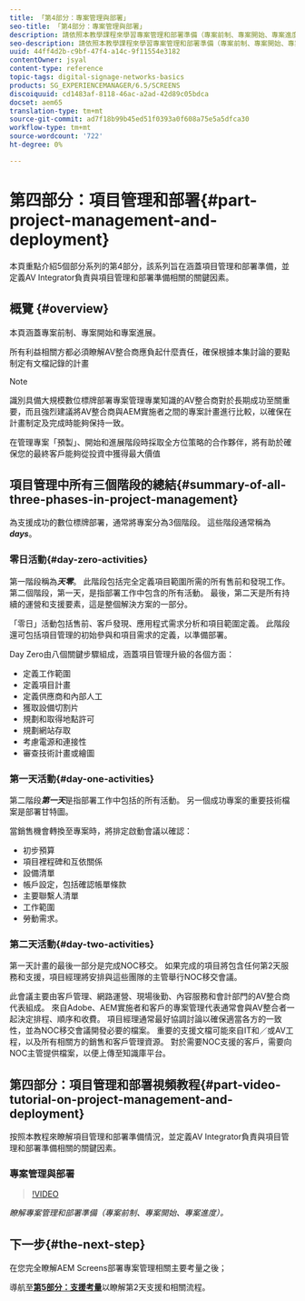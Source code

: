 ```yaml
---
title: 「第4部分：專案管理與部署」
seo-title: 「第4部分：專案管理與部署」
description: 請依照本教學課程來學習專案管理和部署準備（專案前制、專案開始、專案進度）。 此外，還可瞭解如何定義專案範圍和排程，以及收集有關廠商、內部人工和剪輯表的資訊。
seo-description: 請依照本教學課程來學習專案管理和部署準備（專案前制、專案開始、專案進度）。 此外，還可瞭解如何定義專案範圍和排程，以及收集有關廠商、內部人工和剪輯表的資訊。
uuid: 44ff4d2b-c9bf-47f4-a14c-9f11554e3182
contentOwner: jsyal
content-type: reference
topic-tags: digital-signage-networks-basics
products: SG_EXPERIENCEMANAGER/6.5/SCREENS
discoiquuid: cd1483af-8118-46ac-a2ad-42d89c05bdca
docset: aem65
translation-type: tm+mt
source-git-commit: ad7f18b99b45ed51f0393a0f608a75e5a5dfca30
workflow-type: tm+mt
source-wordcount: '722'
ht-degree: 0%

---
```



# 第四部分：項目管理和部署{#part-project-management-and-deployment}

本頁重點介紹5個部分系列的第4部分，該系列旨在涵蓋項目管理和部署準備，並定義AV Integrator負責與項目管理和部署準備相關的關鍵因素。

## 概覽 {#overview}

本頁涵蓋專案前制、專案開始和專案進展。

所有利益相關方都必須瞭解AV整合商應負起什麼責任，確保根據本集討論的要點制定有文檔記錄的計畫

>[!NOTE]
>
>識別具備大規模數位標牌部署專案管理專業知識的AV整合商對於長期成功至關重要，而且強烈建議將AV整合商與AEM實施者之間的專案計畫進行比較，以確保在計畫制定及完成時能夠保持一致。
>
>在管理專案「預製」、開始和進展階段時採取全方位策略的合作夥伴，將有助於確保您的最終客戶能夠從投資中獲得最大價值

## 項目管理中所有三個階段的總結{#summary-of-all-three-phases-in-project-management}

為支援成功的數位標牌部署，通常將專案分為3個階段。 這些階段通常稱為&#x200B;***days***。

### 零日活動{#day-zero-activities}

第一階段稱為&#x200B;***天零***。 此階段包括完全定義項目範圍所需的所有售前和發現工作。 第二個階段，第一天，是指部署工作中包含的所有活動。 最後，第二天是所有持續的運營和支援要素，這是整個解決方案的一部分。

「零日」活動包括售前、客戶發現、應用程式需求分析和項目範圍定義。 此階段還可包括項目管理的初始參與和項目需求的定義，以準備部署。

Day Zero由八個關鍵步驟組成，涵蓋項目管理升級的各個方面：

* 定義工作範圍
* 定義項目計畫
* 定義供應商和內部人工
* 獲取設備切割片
* 規劃和取得地點許可
* 規劃網站存取
* 考慮電源和連接性
* 審查技術計畫或繪圖

### 第一天活動{#day-one-activities}

第二階段&#x200B;***第一天***&#x200B;是指部署工作中包括的所有活動。 另一個成功專案的重要技術檔案是部署甘特圖。

當銷售機會轉換至專案時，將排定啟動會議以確認：

* 初步預算
* 項目裡程碑和互依關係
* 設備清單
* 帳戶設定，包括確認帳單條款
* 主要聯繫人清單
* 工作範圍
* 勞動需求。

### 第二天活動{#day-two-activities}

第一天計畫的最後一部分是完成NOC移交。 如果完成的項目將包含任何第2天服務和支援，項目經理將安排與這些團隊的主管舉行NOC移交會議。

此會議主要由客戶管理、網路運營、現場後勤、內容服務和會計部門的AV整合商代表組成。 來自Adobe、AEM實施者和客戶的專案管理代表通常會與AV整合者一起決定排程、順序和收費。 項目經理通常最好協調討論以確保適當各方的一致性，並為NOC移交會議開發必要的檔案。 重要的支援文檔可能來自IT和／或AV工程，以及所有相關方的銷售和客戶管理資源。 對於需要NOC支援的客戶，需要向NOC主管提供檔案，以便上傳至知識庫平台。

## 第四部分：項目管理和部署視頻教程{#part-video-tutorial-on-project-management-and-deployment}

按照本教程來瞭解項目管理和部署準備情況，並定義AV Integrator負責與項目管理和部署準備相關的關鍵因素。

### 專案管理與部署

>[!VIDEO](https://video.tv.adobe.com/v/28408)

*瞭解專案管理和部署準備（專案前制、專案開始、專案進度）。*

## 下一步{#the-next-step}

在您完全瞭解AEM Screens部署專案管理相關主要考量之後；

導航至&#x200B;**[第5部分：支援考量](support-considerations.md)**&#x200B;以瞭解第2天支援和相關流程。

